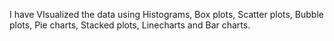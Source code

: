 I have VIsualized the data using Histograms, Box plots, Scatter plots, Bubble plots, Pie charts, Stacked plots, Linecharts and Bar charts.
